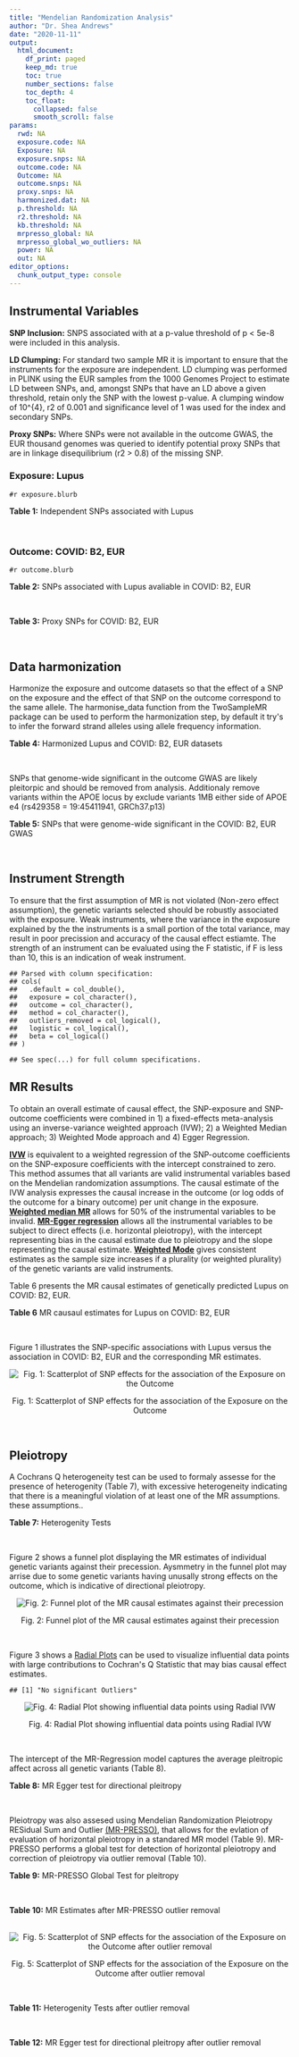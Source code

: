 ```yaml
---
title: "Mendelian Randomization Analysis"
author: "Dr. Shea Andrews"
date: "2020-11-11"
output:
  html_document:
    df_print: paged
    keep_md: true
    toc: true
    number_sections: false
    toc_depth: 4
    toc_float:
      collapsed: false
      smooth_scroll: false
params:
  rwd: NA
  exposure.code: NA
  Exposure: NA
  exposure.snps: NA
  outcome.code: NA
  Outcome: NA
  outcome.snps: NA
  proxy.snps: NA
  harmonized.dat: NA
  p.threshold: NA
  r2.threshold: NA
  kb.threshold: NA
  mrpresso_global: NA
  mrpresso_global_wo_outliers: NA
  power: NA
  out: NA
editor_options:
  chunk_output_type: console
---
```







## Instrumental Variables
**SNP Inclusion:** SNPS associated with at a p-value threshold of p < 5e-8 were included in this analysis.
<br>

**LD Clumping:** For standard two sample MR it is important to ensure that the instruments for the exposure are independent. LD clumping was performed in PLINK using the EUR samples from the 1000 Genomes Project to estimate LD between SNPs, and, amongst SNPs that have an LD above a given threshold, retain only the SNP with the lowest p-value. A clumping window of 10^{4}, r2 of 0.001 and significance level of 1 was used for the index and secondary SNPs.
<br>

**Proxy SNPs:** Where SNPs were not available in the outcome GWAS, the EUR thousand genomes was queried to identify potential proxy SNPs that are in linkage disequilibrium (r2 > 0.8) of the missing SNP.
<br>

### Exposure: Lupus
`#r exposure.blurb`
<br>

**Table 1:** Independent SNPs associated with Lupus
<div data-pagedtable="false">
  <script data-pagedtable-source type="application/json">
{"columns":[{"label":["SNP"],"name":[1],"type":["chr"],"align":["left"]},{"label":["CHROM"],"name":[2],"type":["dbl"],"align":["right"]},{"label":["POS"],"name":[3],"type":["dbl"],"align":["right"]},{"label":["REF"],"name":[4],"type":["chr"],"align":["left"]},{"label":["ALT"],"name":[5],"type":["chr"],"align":["left"]},{"label":["AF"],"name":[6],"type":["dbl"],"align":["right"]},{"label":["BETA"],"name":[7],"type":["dbl"],"align":["right"]},{"label":["SE"],"name":[8],"type":["dbl"],"align":["right"]},{"label":["Z"],"name":[9],"type":["dbl"],"align":["right"]},{"label":["P"],"name":[10],"type":["dbl"],"align":["right"]},{"label":["N"],"name":[11],"type":["dbl"],"align":["right"]},{"label":["TRAIT"],"name":[12],"type":["chr"],"align":["left"]}],"data":[{"1":"rs4661543","2":"1","3":"15229101","4":"T","5":"G","6":"0.89366400","7":"0.2744370","8":"0.04237546","9":"6.476320","10":"9.39891e-11","11":"23210","12":"Lupus"},{"1":"rs6679677","2":"1","3":"114303808","4":"C","5":"A","6":"0.13198000","7":"0.3364722","8":"0.04648538","9":"7.238238","10":"4.54552e-13","11":"23210","12":"Lupus"},{"1":"rs6671847","2":"1","3":"161478810","4":"G","5":"A","6":"0.43811600","7":"0.1988509","8":"0.02896508","9":"6.865193","10":"6.64016e-12","11":"23210","12":"Lupus"},{"1":"rs10912578","2":"1","3":"173251856","4":"A","5":"G","6":"0.69282600","7":"-0.2468600","8":"0.03099180","9":"-7.965340","10":"1.64776e-15","11":"23210","12":"Lupus"},{"1":"rs4916215","2":"1","3":"173314540","4":"C","5":"T","6":"0.77431100","7":"0.2231440","8":"0.03396932","9":"6.568970","10":"5.06636e-11","11":"23210","12":"Lupus"},{"1":"rs17849501","2":"1","3":"183542323","4":"C","5":"T","6":"0.04266520","7":"0.8109302","8":"0.04986423","9":"16.262763","10":"1.81370e-59","11":"23210","12":"Lupus"},{"1":"rs12094036","2":"1","3":"183558174","4":"T","5":"C","6":"0.06648550","7":"-0.3285041","8":"0.05785948","9":"-5.677618","10":"1.36583e-08","11":"23210","12":"Lupus"},{"1":"rs34703115","2":"2","3":"40282854","4":"T","5":"C","6":"0.05253620","7":"-0.6161861","8":"0.10477761","9":"-5.880895","10":"4.08053e-09","11":"23210","12":"Lupus"},{"1":"rs268124","2":"2","3":"65654364","4":"C","5":"T","6":"0.70927300","7":"0.1863300","8":"0.03237026","9":"5.756200","10":"8.60306e-09","11":"23210","12":"Lupus"},{"1":"rs13019891","2":"2","3":"113829869","4":"G","5":"T","6":"0.42580400","7":"-0.5621189","8":"0.02903360","9":"-19.360981","10":"1.64719e-83","11":"23210","12":"Lupus"},{"1":"rs2459611","2":"2","3":"191939187","4":"C","5":"T","6":"0.91986900","7":"0.2613650","8":"0.04524500","9":"5.776660","10":"7.62003e-09","11":"23210","12":"Lupus"},{"1":"rs4274624","2":"2","3":"191958656","4":"C","5":"T","6":"0.79354100","7":"-0.5596160","8":"0.03267912","9":"-17.124600","10":"9.73273e-66","11":"23210","12":"Lupus"},{"1":"rs10048743","2":"2","3":"213890232","4":"G","5":"T","6":"0.86960500","7":"-0.2311120","8":"0.04120563","9":"-5.608740","10":"2.03803e-08","11":"23210","12":"Lupus"},{"1":"rs10200680","2":"2","3":"223961877","4":"C","5":"T","6":"0.12876900","7":"-0.2484614","8":"0.04248350","9":"-5.848421","10":"4.96262e-09","11":"23210","12":"Lupus"},{"1":"rs2573219","2":"2","3":"233288667","4":"A","5":"C","6":"0.11355300","7":"0.5877867","8":"0.04292917","9":"13.692012","10":"1.13327e-42","11":"23210","12":"Lupus"},{"1":"rs9852014","2":"3","3":"129084581","4":"A","5":"G","6":"0.08055150","7":"0.6205765","8":"0.04927268","9":"12.594737","10":"2.25712e-36","11":"23210","12":"Lupus"},{"1":"rs1464446","2":"3","3":"146601295","4":"G","5":"T","6":"0.19522400","7":"-0.3285041","8":"0.04014973","9":"-8.181975","10":"2.79229e-16","11":"23210","12":"Lupus"},{"1":"rs13136219","2":"4","3":"102743687","4":"C","5":"T","6":"0.33503600","7":"-0.1743534","8":"0.02778696","9":"-6.274648","10":"3.50427e-10","11":"23210","12":"Lupus"},{"1":"rs4388254","2":"5","3":"133428601","4":"C","5":"T","6":"0.04080520","7":"0.3784364","8":"0.06039767","9":"6.265745","10":"3.71046e-10","11":"23210","12":"Lupus"},{"1":"rs1078324","2":"5","3":"149202268","4":"C","5":"A","6":"0.06524100","7":"-0.7133499","8":"0.07816647","9":"-9.126034","10":"7.10544e-20","11":"23210","12":"Lupus"},{"1":"rs6889239","2":"5","3":"150457771","4":"T","5":"C","6":"0.25117800","7":"0.2776317","8":"0.03173996","9":"8.747072","10":"2.18960e-18","11":"23210","12":"Lupus"},{"1":"rs2431697","2":"5","3":"159879978","4":"T","5":"C","6":"0.40740100","7":"-0.2231436","8":"0.02929643","9":"-7.616749","10":"2.60144e-14","11":"23210","12":"Lupus"},{"1":"rs12524498","2":"6","3":"31444187","4":"G","5":"T","6":"0.02318840","7":"-0.6733446","8":"0.12079282","9":"-5.574376","10":"2.48419e-08","11":"23210","12":"Lupus"},{"1":"rs389884","2":"6","3":"31940897","4":"A","5":"G","6":"0.10729800","7":"0.9282193","8":"0.04323190","9":"21.470703","10":"2.92560e-102","11":"23210","12":"Lupus"},{"1":"rs79197920","2":"6","3":"32455569","4":"C","5":"T","6":"0.65625000","7":"-0.4510760","8":"0.03341812","9":"-13.497900","10":"1.60819e-41","11":"23210","12":"Lupus"},{"1":"rs113753702","2":"6","3":"32471064","4":"T","5":"C","6":"0.43790100","7":"-0.3856625","8":"0.03422480","9":"-11.268508","10":"1.87724e-29","11":"23210","12":"Lupus"},{"1":"rs77062257","2":"6","3":"32620764","4":"A","5":"T","6":"0.16741300","7":"-0.4620355","8":"0.04802120","9":"-9.621488","10":"6.48854e-22","11":"23210","12":"Lupus"},{"1":"rs2097294","2":"6","3":"32779583","4":"C","5":"T","6":"0.00875099","7":"0.6981347","8":"0.06965172","9":"10.023223","10":"1.20508e-23","11":"23210","12":"Lupus"},{"1":"rs7768653","2":"6","3":"106574794","4":"C","5":"T","6":"0.60770100","7":"-0.2070140","8":"0.02968907","9":"-6.972740","10":"3.10827e-12","11":"23210","12":"Lupus"},{"1":"rs58721818","2":"6","3":"138243739","4":"C","5":"T","6":"0.03142030","7":"0.6575200","8":"0.07559407","9":"8.698037","10":"3.37674e-18","11":"23210","12":"Lupus"},{"1":"rs35000415","2":"7","3":"128585616","4":"C","5":"T","6":"0.14785900","7":"0.5877867","8":"0.04153895","9":"14.150252","10":"1.86090e-45","11":"23210","12":"Lupus"},{"1":"rs2736332","2":"8","3":"11339965","4":"G","5":"C","6":"0.24709300","7":"0.2776317","8":"0.03206938","9":"8.657222","10":"4.83401e-18","11":"23210","12":"Lupus"},{"1":"rs7823055","2":"8","3":"55511676","4":"G","5":"T","6":"0.57587300","7":"-0.3506570","8":"0.02862084","9":"-12.251800","10":"1.64303e-34","11":"23210","12":"Lupus"},{"1":"rs7097397","2":"10","3":"50025396","4":"G","5":"A","6":"0.35511500","7":"-0.1863296","8":"0.02871184","9":"-6.489643","10":"8.60398e-11","11":"23210","12":"Lupus"},{"1":"rs7899626","2":"10","3":"63825561","4":"C","5":"T","6":"0.32037800","7":"0.1823216","8":"0.03325319","9":"5.482830","10":"4.18576e-08","11":"23210","12":"Lupus"},{"1":"rs58688157","2":"11","3":"625085","4":"A","5":"G","6":"0.26210400","7":"-0.2231436","8":"0.03356474","9":"-6.648154","10":"2.96791e-11","11":"23210","12":"Lupus"},{"1":"rs353608","2":"11","3":"35101738","4":"A","5":"G","6":"0.53012700","7":"0.1863300","8":"0.02801977","9":"6.649930","10":"2.93228e-11","11":"23210","12":"Lupus"},{"1":"rs73050535","2":"12","3":"5012503","4":"C","5":"T","6":"0.01180100","7":"-0.7133499","8":"0.12413416","9":"-5.746604","10":"9.10536e-09","11":"23210","12":"Lupus"},{"1":"rs597808","2":"12","3":"111973358","4":"A","5":"G","6":"0.54462300","7":"-0.1625189","8":"0.02947364","9":"-5.514043","10":"3.50683e-08","11":"23210","12":"Lupus"},{"1":"rs1143679","2":"16","3":"31276811","4":"G","5":"A","6":"0.12236000","7":"0.5822156","8":"0.03998663","9":"14.560256","10":"5.02694e-48","11":"23210","12":"Lupus"},{"1":"rs13332649","2":"16","3":"85966683","4":"A","5":"G","6":"0.23690900","7":"-0.3147107","8":"0.03756825","9":"-8.377040","10":"5.42755e-17","11":"23210","12":"Lupus"},{"1":"rs143123127","2":"17","3":"38007190","4":"G","5":"A","6":"0.05919850","7":"0.4700036","8":"0.08403420","9":"5.593004","10":"2.23174e-08","11":"23210","12":"Lupus"},{"1":"rs35251378","2":"19","3":"10459969","4":"G","5":"A","6":"0.28126200","7":"-0.2357223","8":"0.03242656","9":"-7.269422","10":"3.61030e-13","11":"23210","12":"Lupus"},{"1":"rs73068668","2":"19","3":"55763262","4":"G","5":"A","6":"0.05480940","7":"-0.3147107","8":"0.05749035","9":"-5.474149","10":"4.39618e-08","11":"23210","12":"Lupus"},{"1":"rs3747093","2":"22","3":"21984379","4":"G","5":"A","6":"0.19129500","7":"0.2623643","8":"0.03450549","9":"7.603552","10":"2.88112e-14","11":"23210","12":"Lupus"}],"options":{"columns":{"min":{},"max":[10]},"rows":{"min":[10],"max":[10]},"pages":{}}}
  </script>
</div>
<br>

### Outcome: COVID: B2, EUR
`#r outcome.blurb`
<br>

**Table 2:** SNPs associated with Lupus avaliable in COVID: B2, EUR
<div data-pagedtable="false">
  <script data-pagedtable-source type="application/json">
{"columns":[{"label":["SNP"],"name":[1],"type":["chr"],"align":["left"]},{"label":["CHROM"],"name":[2],"type":["dbl"],"align":["right"]},{"label":["POS"],"name":[3],"type":["dbl"],"align":["right"]},{"label":["REF"],"name":[4],"type":["chr"],"align":["left"]},{"label":["ALT"],"name":[5],"type":["chr"],"align":["left"]},{"label":["AF"],"name":[6],"type":["dbl"],"align":["right"]},{"label":["BETA"],"name":[7],"type":["dbl"],"align":["right"]},{"label":["SE"],"name":[8],"type":["dbl"],"align":["right"]},{"label":["Z"],"name":[9],"type":["dbl"],"align":["right"]},{"label":["P"],"name":[10],"type":["dbl"],"align":["right"]},{"label":["N"],"name":[11],"type":["dbl"],"align":["right"]},{"label":["TRAIT"],"name":[12],"type":["chr"],"align":["left"]}],"data":[{"1":"rs4661543","2":"1","3":"15229101","4":"T","5":"G","6":"0.88070","7":"-0.01259700","8":"0.033817","9":"-0.37250495","10":"0.70950","11":"908494","12":"COVID:_hospitalized_vs._population__eur"},{"1":"rs6679677","2":"1","3":"114303808","4":"C","5":"A","6":"0.12600","7":"-0.01730300","8":"0.040341","9":"-0.42891847","10":"0.66800","11":"908494","12":"COVID:_hospitalized_vs._population__eur"},{"1":"rs6671847","2":"1","3":"161478810","4":"G","5":"A","6":"0.50210","7":"0.01018700","8":"0.028560","9":"0.35668768","10":"0.72130","11":"897825","12":"COVID:_hospitalized_vs._population__eur"},{"1":"rs10912578","2":"1","3":"173251856","4":"A","5":"G","6":"0.67870","7":"0.03117400","8":"0.032041","9":"0.97294092","10":"0.33060","11":"895822","12":"COVID:_hospitalized_vs._population__eur"},{"1":"rs4916215","2":"1","3":"173314540","4":"C","5":"T","6":"0.74650","7":"-0.01259800","8":"0.026087","9":"-0.48292253","10":"0.62920","11":"908494","12":"COVID:_hospitalized_vs._population__eur"},{"1":"rs17849501","2":"1","3":"183542323","4":"C","5":"T","6":"0.05146","7":"-0.01125400","8":"0.052028","9":"-0.21630660","10":"0.82880","11":"908494","12":"COVID:_hospitalized_vs._population__eur"},{"1":"rs12094036","2":"1","3":"183558174","4":"T","5":"C","6":"0.08601","7":"0.03119700","8":"0.042246","9":"0.73846045","10":"0.46020","11":"908494","12":"COVID:_hospitalized_vs._population__eur"},{"1":"rs34703115","2":"2","3":"40282854","4":"T","5":"C","6":"0.02926","7":"0.02400300","8":"0.067490","9":"0.35565269","10":"0.72210","11":"908494","12":"COVID:_hospitalized_vs._population__eur"},{"1":"rs268124","2":"2","3":"65654364","4":"C","5":"T","6":"0.70930","7":"-0.04570200","8":"0.031627","9":"-1.44503114","10":"0.14840","11":"898438","12":"COVID:_hospitalized_vs._population__eur"},{"1":"rs13019891","2":"2","3":"113829869","4":"G","5":"T","6":"0.45510","7":"-0.00432670","8":"0.027725","9":"-0.15605771","10":"0.87600","11":"898438","12":"COVID:_hospitalized_vs._population__eur"},{"1":"rs2459611","2":"2","3":"191939187","4":"C","5":"T","6":"0.91460","7":"-0.07302700","8":"0.043519","9":"-1.67804867","10":"0.09333","11":"898438","12":"COVID:_hospitalized_vs._population__eur"},{"1":"rs4274624","2":"2","3":"191958656","4":"C","5":"T","6":"0.77580","7":"-0.00943390","8":"0.027431","9":"-0.34391382","10":"0.73090","11":"908494","12":"COVID:_hospitalized_vs._population__eur"},{"1":"rs10048743","2":"2","3":"213890232","4":"G","5":"T","6":"0.83380","7":"0.01418900","8":"0.033675","9":"0.42135115","10":"0.67350","11":"908494","12":"COVID:_hospitalized_vs._population__eur"},{"1":"rs10200680","2":"2","3":"223961877","4":"C","5":"T","6":"0.15360","7":"0.02029700","8":"0.032350","9":"0.62741886","10":"0.53040","11":"908494","12":"COVID:_hospitalized_vs._population__eur"},{"1":"rs2573219","2":"2","3":"233288667","4":"A","5":"C","6":"0.08911","7":"-0.09080400","8":"0.040508","9":"-2.24163128","10":"0.02498","11":"908494","12":"COVID:_hospitalized_vs._population__eur"},{"1":"rs9852014","2":"3","3":"129084581","4":"A","5":"G","6":"0.07813","7":"0.01052800","8":"0.051854","9":"0.20303159","10":"0.83910","11":"898438","12":"COVID:_hospitalized_vs._population__eur"},{"1":"rs1464446","2":"3","3":"146601295","4":"G","5":"T","6":"0.19610","7":"0.01062000","8":"0.031716","9":"0.33484677","10":"0.73770","11":"905265","12":"COVID:_hospitalized_vs._population__eur"},{"1":"rs13136219","2":"4","3":"102743687","4":"C","5":"T","6":"0.35410","7":"0.00089397","8":"0.023569","9":"0.03792991","10":"0.96970","11":"908494","12":"COVID:_hospitalized_vs._population__eur"},{"1":"rs4388254","2":"5","3":"133428601","4":"C","5":"T","6":"0.06300","7":"-0.08409100","8":"0.061471","9":"-1.36797840","10":"0.17130","11":"898438","12":"COVID:_hospitalized_vs._population__eur"},{"1":"rs1078324","2":"5","3":"149202268","4":"C","5":"A","6":"0.05606","7":"0.03329200","8":"0.048494","9":"0.68651792","10":"0.49240","11":"907881","12":"COVID:_hospitalized_vs._population__eur"},{"1":"rs6889239","2":"5","3":"150457771","4":"T","5":"C","6":"0.24650","7":"-0.00304640","8":"0.030737","9":"-0.09911182","10":"0.92100","11":"898438","12":"COVID:_hospitalized_vs._population__eur"},{"1":"rs2431697","2":"5","3":"159879978","4":"T","5":"C","6":"0.41050","7":"-0.05639200","8":"0.023087","9":"-2.44258674","10":"0.01458","11":"908494","12":"COVID:_hospitalized_vs._population__eur"},{"1":"rs12524498","2":"6","3":"31444187","4":"G","5":"T","6":"0.02834","7":"0.16319000","8":"0.086479","9":"1.88704772","10":"0.05915","11":"904066","12":"COVID:_hospitalized_vs._population__eur"},{"1":"rs389884","2":"6","3":"31940897","4":"A","5":"G","6":"0.10980","7":"-0.03134000","8":"0.039473","9":"-0.79396043","10":"0.42720","11":"907881","12":"COVID:_hospitalized_vs._population__eur"},{"1":"rs77062257","2":"6","3":"32620764","4":"A","5":"T","6":"0.17930","7":"-0.03581500","8":"0.040147","9":"-0.89209655","10":"0.37230","11":"619277","12":"COVID:_hospitalized_vs._population__eur"},{"1":"rs7768653","2":"6","3":"106574794","4":"C","5":"T","6":"0.56770","7":"0.01883100","8":"0.023680","9":"0.79522804","10":"0.42650","11":"907881","12":"COVID:_hospitalized_vs._population__eur"},{"1":"rs58721818","2":"6","3":"138243739","4":"C","5":"T","6":"0.02924","7":"0.00464130","8":"0.069572","9":"0.06671218","10":"0.94680","11":"908494","12":"COVID:_hospitalized_vs._population__eur"},{"1":"rs35000415","2":"7","3":"128585616","4":"C","5":"T","6":"0.13220","7":"0.03209300","8":"0.036468","9":"0.88003181","10":"0.37880","11":"908494","12":"COVID:_hospitalized_vs._population__eur"},{"1":"rs2736332","2":"8","3":"11339965","4":"G","5":"C","6":"0.25530","7":"0.02484600","8":"0.026137","9":"0.95060642","10":"0.34180","11":"908494","12":"COVID:_hospitalized_vs._population__eur"},{"1":"rs7823055","2":"8","3":"55511676","4":"G","5":"T","6":"0.56620","7":"0.03582600","8":"0.030114","9":"1.18967922","10":"0.23420","11":"895822","12":"COVID:_hospitalized_vs._population__eur"},{"1":"rs7097397","2":"10","3":"50025396","4":"G","5":"A","6":"0.36580","7":"-0.02108700","8":"0.023649","9":"-0.89166561","10":"0.37260","11":"908494","12":"COVID:_hospitalized_vs._population__eur"},{"1":"rs7899626","2":"10","3":"63825561","4":"C","5":"T","6":"0.33320","7":"0.01181500","8":"0.029563","9":"0.39965497","10":"0.68940","11":"898438","12":"COVID:_hospitalized_vs._population__eur"},{"1":"rs58688157","2":"11","3":"625085","4":"A","5":"G","6":"0.24330","7":"0.04128700","8":"0.030722","9":"1.34389037","10":"0.17900","11":"898438","12":"COVID:_hospitalized_vs._population__eur"},{"1":"rs353608","2":"11","3":"35101738","4":"A","5":"G","6":"0.51290","7":"0.02517400","8":"0.027722","9":"0.90808744","10":"0.36380","11":"897825","12":"COVID:_hospitalized_vs._population__eur"},{"1":"rs73050535","2":"12","3":"5012503","4":"C","5":"T","6":"0.01761","7":"-0.06949400","8":"0.077946","9":"-0.89156596","10":"0.37260","11":"907881","12":"COVID:_hospitalized_vs._population__eur"},{"1":"rs597808","2":"12","3":"111973358","4":"A","5":"G","6":"0.56610","7":"0.03670000","8":"0.027905","9":"1.31517649","10":"0.18840","11":"897825","12":"COVID:_hospitalized_vs._population__eur"},{"1":"rs1143679","2":"16","3":"31276811","4":"G","5":"A","6":"0.11230","7":"-0.04835600","8":"0.042051","9":"-1.14993698","10":"0.25020","11":"897825","12":"COVID:_hospitalized_vs._population__eur"},{"1":"rs13332649","2":"16","3":"85966683","4":"A","5":"G","6":"0.26640","7":"0.01466700","8":"0.028683","9":"0.51134819","10":"0.60910","11":"908494","12":"COVID:_hospitalized_vs._population__eur"},{"1":"rs35251378","2":"19","3":"10459969","4":"G","5":"A","6":"0.27320","7":"0.07442600","8":"0.030380","9":"2.44983542","10":"0.01429","11":"898438","12":"COVID:_hospitalized_vs._population__eur"},{"1":"rs73068668","2":"19","3":"55763262","4":"G","5":"A","6":"0.07563","7":"-0.09245700","8":"0.053281","9":"-1.73527149","10":"0.08270","11":"898438","12":"COVID:_hospitalized_vs._population__eur"},{"1":"rs3747093","2":"22","3":"21984379","4":"G","5":"A","6":"0.23270","7":"0.01442300","8":"0.034325","9":"0.42018937","10":"0.67430","11":"898438","12":"COVID:_hospitalized_vs._population__eur"},{"1":"rs79197920","2":"NA","3":"NA","4":"NA","5":"NA","6":"NA","7":"NA","8":"NA","9":"NA","10":"NA","11":"NA","12":"NA"},{"1":"rs113753702","2":"NA","3":"NA","4":"NA","5":"NA","6":"NA","7":"NA","8":"NA","9":"NA","10":"NA","11":"NA","12":"NA"},{"1":"rs2097294","2":"NA","3":"NA","4":"NA","5":"NA","6":"NA","7":"NA","8":"NA","9":"NA","10":"NA","11":"NA","12":"NA"},{"1":"rs143123127","2":"NA","3":"NA","4":"NA","5":"NA","6":"NA","7":"NA","8":"NA","9":"NA","10":"NA","11":"NA","12":"NA"}],"options":{"columns":{"min":{},"max":[10]},"rows":{"min":[10],"max":[10]},"pages":{}}}
  </script>
</div>
<br>

**Table 3:** Proxy SNPs for COVID: B2, EUR
<div data-pagedtable="false">
  <script data-pagedtable-source type="application/json">
{"columns":[{"label":["target_snp"],"name":[1],"type":["chr"],"align":["left"]},{"label":["proxy_snp"],"name":[2],"type":["chr"],"align":["left"]},{"label":["ld.r2"],"name":[3],"type":["dbl"],"align":["right"]},{"label":["Dprime"],"name":[4],"type":["dbl"],"align":["right"]},{"label":["PHASE"],"name":[5],"type":["chr"],"align":["left"]},{"label":["X12"],"name":[6],"type":["lgl"],"align":["right"]},{"label":["CHROM"],"name":[7],"type":["dbl"],"align":["right"]},{"label":["POS"],"name":[8],"type":["dbl"],"align":["right"]},{"label":["REF.proxy"],"name":[9],"type":["chr"],"align":["left"]},{"label":["ALT.proxy"],"name":[10],"type":["lgl"],"align":["right"]},{"label":["AF"],"name":[11],"type":["dbl"],"align":["right"]},{"label":["BETA"],"name":[12],"type":["dbl"],"align":["right"]},{"label":["SE"],"name":[13],"type":["dbl"],"align":["right"]},{"label":["Z"],"name":[14],"type":["dbl"],"align":["right"]},{"label":["P"],"name":[15],"type":["dbl"],"align":["right"]},{"label":["N"],"name":[16],"type":["dbl"],"align":["right"]},{"label":["TRAIT"],"name":[17],"type":["chr"],"align":["left"]},{"label":["ref"],"name":[18],"type":["chr"],"align":["left"]},{"label":["ref.proxy"],"name":[19],"type":["lgl"],"align":["right"]},{"label":["alt"],"name":[20],"type":["chr"],"align":["left"]},{"label":["alt.proxy"],"name":[21],"type":["chr"],"align":["left"]},{"label":["ALT"],"name":[22],"type":["chr"],"align":["left"]},{"label":["REF"],"name":[23],"type":["chr"],"align":["left"]},{"label":["proxy.outcome"],"name":[24],"type":["lgl"],"align":["right"]}],"data":[{"1":"rs143123127","2":"rs112876941","3":"1","4":"1","5":"AT/GA","6":"NA","7":"17","8":"37922804","9":"A","10":"TRUE","11":"0.04431","12":"0.078074","13":"0.064303","14":"1.214158","15":"0.2247","16":"908494","17":"COVID:_hospitalized_vs._population__eur","18":"A","19":"TRUE","20":"G","21":"A","22":"A","23":"G","24":"TRUE"},{"1":"rs79197920","2":"NA","3":"NA","4":"NA","5":"NA","6":"NA","7":"NA","8":"NA","9":"NA","10":"NA","11":"NA","12":"NA","13":"NA","14":"NA","15":"NA","16":"NA","17":"NA","18":"NA","19":"NA","20":"NA","21":"NA","22":"NA","23":"NA","24":"NA"},{"1":"rs113753702","2":"NA","3":"NA","4":"NA","5":"NA","6":"NA","7":"NA","8":"NA","9":"NA","10":"NA","11":"NA","12":"NA","13":"NA","14":"NA","15":"NA","16":"NA","17":"NA","18":"NA","19":"NA","20":"NA","21":"NA","22":"NA","23":"NA","24":"NA"},{"1":"rs2097294","2":"NA","3":"NA","4":"NA","5":"NA","6":"NA","7":"NA","8":"NA","9":"NA","10":"NA","11":"NA","12":"NA","13":"NA","14":"NA","15":"NA","16":"NA","17":"NA","18":"NA","19":"NA","20":"NA","21":"NA","22":"NA","23":"NA","24":"NA"}],"options":{"columns":{"min":{},"max":[10]},"rows":{"min":[10],"max":[10]},"pages":{}}}
  </script>
</div>
<br>

## Data harmonization
Harmonize the exposure and outcome datasets so that the effect of a SNP on the exposure and the effect of that SNP on the outcome correspond to the same allele. The harmonise_data function from the TwoSampleMR package can be used to perform the harmonization step, by default it try's to infer the forward strand alleles using allele frequency information.
<br>

**Table 4:** Harmonized Lupus and COVID: B2, EUR datasets
<div data-pagedtable="false">
  <script data-pagedtable-source type="application/json">
{"columns":[{"label":["SNP"],"name":[1],"type":["chr"],"align":["left"]},{"label":["effect_allele.exposure"],"name":[2],"type":["chr"],"align":["left"]},{"label":["other_allele.exposure"],"name":[3],"type":["chr"],"align":["left"]},{"label":["effect_allele.outcome"],"name":[4],"type":["chr"],"align":["left"]},{"label":["other_allele.outcome"],"name":[5],"type":["chr"],"align":["left"]},{"label":["beta.exposure"],"name":[6],"type":["dbl"],"align":["right"]},{"label":["beta.outcome"],"name":[7],"type":["dbl"],"align":["right"]},{"label":["eaf.exposure"],"name":[8],"type":["dbl"],"align":["right"]},{"label":["eaf.outcome"],"name":[9],"type":["dbl"],"align":["right"]},{"label":["remove"],"name":[10],"type":["lgl"],"align":["right"]},{"label":["palindromic"],"name":[11],"type":["lgl"],"align":["right"]},{"label":["ambiguous"],"name":[12],"type":["lgl"],"align":["right"]},{"label":["id.outcome"],"name":[13],"type":["chr"],"align":["left"]},{"label":["chr.outcome"],"name":[14],"type":["dbl"],"align":["right"]},{"label":["pos.outcome"],"name":[15],"type":["dbl"],"align":["right"]},{"label":["se.outcome"],"name":[16],"type":["dbl"],"align":["right"]},{"label":["z.outcome"],"name":[17],"type":["dbl"],"align":["right"]},{"label":["pval.outcome"],"name":[18],"type":["dbl"],"align":["right"]},{"label":["samplesize.outcome"],"name":[19],"type":["dbl"],"align":["right"]},{"label":["outcome"],"name":[20],"type":["chr"],"align":["left"]},{"label":["mr_keep.outcome"],"name":[21],"type":["lgl"],"align":["right"]},{"label":["pval_origin.outcome"],"name":[22],"type":["chr"],"align":["left"]},{"label":["chr.exposure"],"name":[23],"type":["dbl"],"align":["right"]},{"label":["pos.exposure"],"name":[24],"type":["dbl"],"align":["right"]},{"label":["se.exposure"],"name":[25],"type":["dbl"],"align":["right"]},{"label":["z.exposure"],"name":[26],"type":["dbl"],"align":["right"]},{"label":["pval.exposure"],"name":[27],"type":["dbl"],"align":["right"]},{"label":["samplesize.exposure"],"name":[28],"type":["dbl"],"align":["right"]},{"label":["exposure"],"name":[29],"type":["chr"],"align":["left"]},{"label":["mr_keep.exposure"],"name":[30],"type":["lgl"],"align":["right"]},{"label":["pval_origin.exposure"],"name":[31],"type":["chr"],"align":["left"]},{"label":["id.exposure"],"name":[32],"type":["chr"],"align":["left"]},{"label":["action"],"name":[33],"type":["dbl"],"align":["right"]},{"label":["mr_keep"],"name":[34],"type":["lgl"],"align":["right"]},{"label":["pt"],"name":[35],"type":["dbl"],"align":["right"]},{"label":["pleitropy_keep"],"name":[36],"type":["lgl"],"align":["right"]},{"label":["mrpresso_RSSobs"],"name":[37],"type":["lgl"],"align":["right"]},{"label":["mrpresso_pval"],"name":[38],"type":["lgl"],"align":["right"]},{"label":["mrpresso_keep"],"name":[39],"type":["lgl"],"align":["right"]}],"data":[{"1":"rs10048743","2":"T","3":"G","4":"T","5":"G","6":"-0.2311120","7":"0.01418900","8":"0.8696050","9":"0.83380","10":"FALSE","11":"FALSE","12":"FALSE","13":"dB3PT6","14":"2","15":"213890232","16":"0.033675","17":"0.42135115","18":"0.67350","19":"908494","20":"covidhgi2020anaB2v4eur","21":"TRUE","22":"reported","23":"2","24":"213890232","25":"0.04120563","26":"-5.608740","27":"2.03803e-08","28":"23210","29":"Betham2015lupus","30":"TRUE","31":"reported","32":"eEfs7J","33":"2","34":"TRUE","35":"5e-08","36":"TRUE","37":"NA","38":"NA","39":"TRUE"},{"1":"rs10200680","2":"T","3":"C","4":"T","5":"C","6":"-0.2484614","7":"0.02029700","8":"0.1287690","9":"0.15360","10":"FALSE","11":"FALSE","12":"FALSE","13":"dB3PT6","14":"2","15":"223961877","16":"0.032350","17":"0.62741886","18":"0.53040","19":"908494","20":"covidhgi2020anaB2v4eur","21":"TRUE","22":"reported","23":"2","24":"223961877","25":"0.04248350","26":"-5.848421","27":"4.96262e-09","28":"23210","29":"Betham2015lupus","30":"TRUE","31":"reported","32":"eEfs7J","33":"2","34":"TRUE","35":"5e-08","36":"TRUE","37":"NA","38":"NA","39":"TRUE"},{"1":"rs1078324","2":"A","3":"C","4":"A","5":"C","6":"-0.7133499","7":"0.03329200","8":"0.0652410","9":"0.05606","10":"FALSE","11":"FALSE","12":"FALSE","13":"dB3PT6","14":"5","15":"149202268","16":"0.048494","17":"0.68651792","18":"0.49240","19":"907881","20":"covidhgi2020anaB2v4eur","21":"TRUE","22":"reported","23":"5","24":"149202268","25":"0.07816647","26":"-9.126034","27":"7.10544e-20","28":"23210","29":"Betham2015lupus","30":"TRUE","31":"reported","32":"eEfs7J","33":"2","34":"TRUE","35":"5e-08","36":"TRUE","37":"NA","38":"NA","39":"TRUE"},{"1":"rs10912578","2":"G","3":"A","4":"G","5":"A","6":"-0.2468600","7":"0.03117400","8":"0.6928260","9":"0.67870","10":"FALSE","11":"FALSE","12":"FALSE","13":"dB3PT6","14":"1","15":"173251856","16":"0.032041","17":"0.97294092","18":"0.33060","19":"895822","20":"covidhgi2020anaB2v4eur","21":"TRUE","22":"reported","23":"1","24":"173251856","25":"0.03099180","26":"-7.965340","27":"1.64776e-15","28":"23210","29":"Betham2015lupus","30":"TRUE","31":"reported","32":"eEfs7J","33":"2","34":"TRUE","35":"5e-08","36":"TRUE","37":"NA","38":"NA","39":"TRUE"},{"1":"rs1143679","2":"A","3":"G","4":"A","5":"G","6":"0.5822156","7":"-0.04835600","8":"0.1223600","9":"0.11230","10":"FALSE","11":"FALSE","12":"FALSE","13":"dB3PT6","14":"16","15":"31276811","16":"0.042051","17":"-1.14993698","18":"0.25020","19":"897825","20":"covidhgi2020anaB2v4eur","21":"TRUE","22":"reported","23":"16","24":"31276811","25":"0.03998663","26":"14.560256","27":"5.02694e-48","28":"23210","29":"Betham2015lupus","30":"TRUE","31":"reported","32":"eEfs7J","33":"2","34":"TRUE","35":"5e-08","36":"TRUE","37":"NA","38":"NA","39":"TRUE"},{"1":"rs12094036","2":"C","3":"T","4":"C","5":"T","6":"-0.3285041","7":"0.03119700","8":"0.0664855","9":"0.08601","10":"FALSE","11":"FALSE","12":"FALSE","13":"dB3PT6","14":"1","15":"183558174","16":"0.042246","17":"0.73846045","18":"0.46020","19":"908494","20":"covidhgi2020anaB2v4eur","21":"TRUE","22":"reported","23":"1","24":"183558174","25":"0.05785948","26":"-5.677618","27":"1.36583e-08","28":"23210","29":"Betham2015lupus","30":"TRUE","31":"reported","32":"eEfs7J","33":"2","34":"TRUE","35":"5e-08","36":"TRUE","37":"NA","38":"NA","39":"TRUE"},{"1":"rs12524498","2":"T","3":"G","4":"T","5":"G","6":"-0.6733446","7":"0.16319000","8":"0.0231884","9":"0.02834","10":"FALSE","11":"FALSE","12":"FALSE","13":"dB3PT6","14":"6","15":"31444187","16":"0.086479","17":"1.88704772","18":"0.05915","19":"904066","20":"covidhgi2020anaB2v4eur","21":"TRUE","22":"reported","23":"6","24":"31444187","25":"0.12079282","26":"-5.574376","27":"2.48419e-08","28":"23210","29":"Betham2015lupus","30":"TRUE","31":"reported","32":"eEfs7J","33":"2","34":"TRUE","35":"5e-08","36":"TRUE","37":"NA","38":"NA","39":"TRUE"},{"1":"rs13019891","2":"T","3":"G","4":"T","5":"G","6":"-0.5621189","7":"-0.00432670","8":"0.4258040","9":"0.45510","10":"FALSE","11":"FALSE","12":"FALSE","13":"dB3PT6","14":"2","15":"113829869","16":"0.027725","17":"-0.15605771","18":"0.87600","19":"898438","20":"covidhgi2020anaB2v4eur","21":"TRUE","22":"reported","23":"2","24":"113829869","25":"0.02903360","26":"-19.360981","27":"1.64719e-83","28":"23210","29":"Betham2015lupus","30":"TRUE","31":"reported","32":"eEfs7J","33":"2","34":"TRUE","35":"5e-08","36":"TRUE","37":"NA","38":"NA","39":"TRUE"},{"1":"rs13136219","2":"T","3":"C","4":"T","5":"C","6":"-0.1743534","7":"0.00089397","8":"0.3350360","9":"0.35410","10":"FALSE","11":"FALSE","12":"FALSE","13":"dB3PT6","14":"4","15":"102743687","16":"0.023569","17":"0.03792991","18":"0.96970","19":"908494","20":"covidhgi2020anaB2v4eur","21":"TRUE","22":"reported","23":"4","24":"102743687","25":"0.02778696","26":"-6.274648","27":"3.50427e-10","28":"23210","29":"Betham2015lupus","30":"TRUE","31":"reported","32":"eEfs7J","33":"2","34":"TRUE","35":"5e-08","36":"TRUE","37":"NA","38":"NA","39":"TRUE"},{"1":"rs13332649","2":"G","3":"A","4":"G","5":"A","6":"-0.3147107","7":"0.01466700","8":"0.2369090","9":"0.26640","10":"FALSE","11":"FALSE","12":"FALSE","13":"dB3PT6","14":"16","15":"85966683","16":"0.028683","17":"0.51134819","18":"0.60910","19":"908494","20":"covidhgi2020anaB2v4eur","21":"TRUE","22":"reported","23":"16","24":"85966683","25":"0.03756825","26":"-8.377040","27":"5.42755e-17","28":"23210","29":"Betham2015lupus","30":"TRUE","31":"reported","32":"eEfs7J","33":"2","34":"TRUE","35":"5e-08","36":"TRUE","37":"NA","38":"NA","39":"TRUE"},{"1":"rs143123127","2":"A","3":"G","4":"A","5":"G","6":"0.4700036","7":"0.07807400","8":"0.0591985","9":"0.04431","10":"FALSE","11":"FALSE","12":"FALSE","13":"dB3PT6","14":"17","15":"37922804","16":"0.064303","17":"1.21415797","18":"0.22470","19":"908494","20":"covidhgi2020anaB2v4eur","21":"TRUE","22":"reported","23":"17","24":"38007190","25":"0.08403420","26":"5.593004","27":"2.23174e-08","28":"23210","29":"Betham2015lupus","30":"TRUE","31":"reported","32":"eEfs7J","33":"2","34":"TRUE","35":"5e-08","36":"TRUE","37":"NA","38":"NA","39":"TRUE"},{"1":"rs1464446","2":"T","3":"G","4":"T","5":"G","6":"-0.3285041","7":"0.01062000","8":"0.1952240","9":"0.19610","10":"FALSE","11":"FALSE","12":"FALSE","13":"dB3PT6","14":"3","15":"146601295","16":"0.031716","17":"0.33484677","18":"0.73770","19":"905265","20":"covidhgi2020anaB2v4eur","21":"TRUE","22":"reported","23":"3","24":"146601295","25":"0.04014973","26":"-8.181975","27":"2.79229e-16","28":"23210","29":"Betham2015lupus","30":"TRUE","31":"reported","32":"eEfs7J","33":"2","34":"TRUE","35":"5e-08","36":"TRUE","37":"NA","38":"NA","39":"TRUE"},{"1":"rs17849501","2":"T","3":"C","4":"T","5":"C","6":"0.8109302","7":"-0.01125400","8":"0.0426652","9":"0.05146","10":"FALSE","11":"FALSE","12":"FALSE","13":"dB3PT6","14":"1","15":"183542323","16":"0.052028","17":"-0.21630660","18":"0.82880","19":"908494","20":"covidhgi2020anaB2v4eur","21":"TRUE","22":"reported","23":"1","24":"183542323","25":"0.04986423","26":"16.262763","27":"1.81370e-59","28":"23210","29":"Betham2015lupus","30":"TRUE","31":"reported","32":"eEfs7J","33":"2","34":"TRUE","35":"5e-08","36":"TRUE","37":"NA","38":"NA","39":"TRUE"},{"1":"rs2431697","2":"C","3":"T","4":"C","5":"T","6":"-0.2231436","7":"-0.05639200","8":"0.4074010","9":"0.41050","10":"FALSE","11":"FALSE","12":"FALSE","13":"dB3PT6","14":"5","15":"159879978","16":"0.023087","17":"-2.44258674","18":"0.01458","19":"908494","20":"covidhgi2020anaB2v4eur","21":"TRUE","22":"reported","23":"5","24":"159879978","25":"0.02929643","26":"-7.616749","27":"2.60144e-14","28":"23210","29":"Betham2015lupus","30":"TRUE","31":"reported","32":"eEfs7J","33":"2","34":"TRUE","35":"5e-08","36":"TRUE","37":"NA","38":"NA","39":"TRUE"},{"1":"rs2459611","2":"T","3":"C","4":"T","5":"C","6":"0.2613650","7":"-0.07302700","8":"0.9198690","9":"0.91460","10":"FALSE","11":"FALSE","12":"FALSE","13":"dB3PT6","14":"2","15":"191939187","16":"0.043519","17":"-1.67804867","18":"0.09333","19":"898438","20":"covidhgi2020anaB2v4eur","21":"TRUE","22":"reported","23":"2","24":"191939187","25":"0.04524500","26":"5.776660","27":"7.62003e-09","28":"23210","29":"Betham2015lupus","30":"TRUE","31":"reported","32":"eEfs7J","33":"2","34":"TRUE","35":"5e-08","36":"TRUE","37":"NA","38":"NA","39":"TRUE"},{"1":"rs2573219","2":"C","3":"A","4":"C","5":"A","6":"0.5877867","7":"-0.09080400","8":"0.1135530","9":"0.08911","10":"FALSE","11":"FALSE","12":"FALSE","13":"dB3PT6","14":"2","15":"233288667","16":"0.040508","17":"-2.24163128","18":"0.02498","19":"908494","20":"covidhgi2020anaB2v4eur","21":"TRUE","22":"reported","23":"2","24":"233288667","25":"0.04292917","26":"13.692012","27":"1.13327e-42","28":"23210","29":"Betham2015lupus","30":"TRUE","31":"reported","32":"eEfs7J","33":"2","34":"TRUE","35":"5e-08","36":"TRUE","37":"NA","38":"NA","39":"TRUE"},{"1":"rs268124","2":"T","3":"C","4":"T","5":"C","6":"0.1863300","7":"-0.04570200","8":"0.7092730","9":"0.70930","10":"FALSE","11":"FALSE","12":"FALSE","13":"dB3PT6","14":"2","15":"65654364","16":"0.031627","17":"-1.44503114","18":"0.14840","19":"898438","20":"covidhgi2020anaB2v4eur","21":"TRUE","22":"reported","23":"2","24":"65654364","25":"0.03237026","26":"5.756200","27":"8.60306e-09","28":"23210","29":"Betham2015lupus","30":"TRUE","31":"reported","32":"eEfs7J","33":"2","34":"TRUE","35":"5e-08","36":"TRUE","37":"NA","38":"NA","39":"TRUE"},{"1":"rs2736332","2":"C","3":"G","4":"C","5":"G","6":"0.2776317","7":"0.02484600","8":"0.2470930","9":"0.25530","10":"FALSE","11":"TRUE","12":"FALSE","13":"dB3PT6","14":"8","15":"11339965","16":"0.026137","17":"0.95060642","18":"0.34180","19":"908494","20":"covidhgi2020anaB2v4eur","21":"TRUE","22":"reported","23":"8","24":"11339965","25":"0.03206938","26":"8.657222","27":"4.83401e-18","28":"23210","29":"Betham2015lupus","30":"TRUE","31":"reported","32":"eEfs7J","33":"2","34":"TRUE","35":"5e-08","36":"TRUE","37":"NA","38":"NA","39":"TRUE"},{"1":"rs34703115","2":"C","3":"T","4":"C","5":"T","6":"-0.6161861","7":"0.02400300","8":"0.0525362","9":"0.02926","10":"FALSE","11":"FALSE","12":"FALSE","13":"dB3PT6","14":"2","15":"40282854","16":"0.067490","17":"0.35565269","18":"0.72210","19":"908494","20":"covidhgi2020anaB2v4eur","21":"TRUE","22":"reported","23":"2","24":"40282854","25":"0.10477761","26":"-5.880895","27":"4.08053e-09","28":"23210","29":"Betham2015lupus","30":"TRUE","31":"reported","32":"eEfs7J","33":"2","34":"TRUE","35":"5e-08","36":"TRUE","37":"NA","38":"NA","39":"TRUE"},{"1":"rs35000415","2":"T","3":"C","4":"T","5":"C","6":"0.5877867","7":"0.03209300","8":"0.1478590","9":"0.13220","10":"FALSE","11":"FALSE","12":"FALSE","13":"dB3PT6","14":"7","15":"128585616","16":"0.036468","17":"0.88003181","18":"0.37880","19":"908494","20":"covidhgi2020anaB2v4eur","21":"TRUE","22":"reported","23":"7","24":"128585616","25":"0.04153895","26":"14.150252","27":"1.86090e-45","28":"23210","29":"Betham2015lupus","30":"TRUE","31":"reported","32":"eEfs7J","33":"2","34":"TRUE","35":"5e-08","36":"TRUE","37":"NA","38":"NA","39":"TRUE"},{"1":"rs35251378","2":"A","3":"G","4":"A","5":"G","6":"-0.2357223","7":"0.07442600","8":"0.2812620","9":"0.27320","10":"FALSE","11":"FALSE","12":"FALSE","13":"dB3PT6","14":"19","15":"10459969","16":"0.030380","17":"2.44983542","18":"0.01429","19":"898438","20":"covidhgi2020anaB2v4eur","21":"TRUE","22":"reported","23":"19","24":"10459969","25":"0.03242656","26":"-7.269422","27":"3.61030e-13","28":"23210","29":"Betham2015lupus","30":"TRUE","31":"reported","32":"eEfs7J","33":"2","34":"TRUE","35":"5e-08","36":"TRUE","37":"NA","38":"NA","39":"TRUE"},{"1":"rs353608","2":"G","3":"A","4":"G","5":"A","6":"0.1863300","7":"0.02517400","8":"0.5301270","9":"0.51290","10":"FALSE","11":"FALSE","12":"FALSE","13":"dB3PT6","14":"11","15":"35101738","16":"0.027722","17":"0.90808744","18":"0.36380","19":"897825","20":"covidhgi2020anaB2v4eur","21":"TRUE","22":"reported","23":"11","24":"35101738","25":"0.02801977","26":"6.649930","27":"2.93228e-11","28":"23210","29":"Betham2015lupus","30":"TRUE","31":"reported","32":"eEfs7J","33":"2","34":"TRUE","35":"5e-08","36":"TRUE","37":"NA","38":"NA","39":"TRUE"},{"1":"rs3747093","2":"A","3":"G","4":"A","5":"G","6":"0.2623643","7":"0.01442300","8":"0.1912950","9":"0.23270","10":"FALSE","11":"FALSE","12":"FALSE","13":"dB3PT6","14":"22","15":"21984379","16":"0.034325","17":"0.42018937","18":"0.67430","19":"898438","20":"covidhgi2020anaB2v4eur","21":"TRUE","22":"reported","23":"22","24":"21984379","25":"0.03450549","26":"7.603552","27":"2.88112e-14","28":"23210","29":"Betham2015lupus","30":"TRUE","31":"reported","32":"eEfs7J","33":"2","34":"TRUE","35":"5e-08","36":"TRUE","37":"NA","38":"NA","39":"TRUE"},{"1":"rs389884","2":"G","3":"A","4":"G","5":"A","6":"0.9282193","7":"-0.03134000","8":"0.1072980","9":"0.10980","10":"FALSE","11":"FALSE","12":"FALSE","13":"dB3PT6","14":"6","15":"31940897","16":"0.039473","17":"-0.79396043","18":"0.42720","19":"907881","20":"covidhgi2020anaB2v4eur","21":"TRUE","22":"reported","23":"6","24":"31940897","25":"0.04323190","26":"21.470703","27":"2.92560e-102","28":"23210","29":"Betham2015lupus","30":"TRUE","31":"reported","32":"eEfs7J","33":"2","34":"TRUE","35":"5e-08","36":"TRUE","37":"NA","38":"NA","39":"TRUE"},{"1":"rs4274624","2":"T","3":"C","4":"T","5":"C","6":"-0.5596160","7":"-0.00943390","8":"0.7935410","9":"0.77580","10":"FALSE","11":"FALSE","12":"FALSE","13":"dB3PT6","14":"2","15":"191958656","16":"0.027431","17":"-0.34391382","18":"0.73090","19":"908494","20":"covidhgi2020anaB2v4eur","21":"TRUE","22":"reported","23":"2","24":"191958656","25":"0.03267912","26":"-17.124600","27":"9.73273e-66","28":"23210","29":"Betham2015lupus","30":"TRUE","31":"reported","32":"eEfs7J","33":"2","34":"TRUE","35":"5e-08","36":"TRUE","37":"NA","38":"NA","39":"TRUE"},{"1":"rs4388254","2":"T","3":"C","4":"T","5":"C","6":"0.3784364","7":"-0.08409100","8":"0.0408052","9":"0.06300","10":"FALSE","11":"FALSE","12":"FALSE","13":"dB3PT6","14":"5","15":"133428601","16":"0.061471","17":"-1.36797840","18":"0.17130","19":"898438","20":"covidhgi2020anaB2v4eur","21":"TRUE","22":"reported","23":"5","24":"133428601","25":"0.06039767","26":"6.265745","27":"3.71046e-10","28":"23210","29":"Betham2015lupus","30":"TRUE","31":"reported","32":"eEfs7J","33":"2","34":"TRUE","35":"5e-08","36":"TRUE","37":"NA","38":"NA","39":"TRUE"},{"1":"rs4661543","2":"G","3":"T","4":"G","5":"T","6":"0.2744370","7":"-0.01259700","8":"0.8936640","9":"0.88070","10":"FALSE","11":"FALSE","12":"FALSE","13":"dB3PT6","14":"1","15":"15229101","16":"0.033817","17":"-0.37250495","18":"0.70950","19":"908494","20":"covidhgi2020anaB2v4eur","21":"TRUE","22":"reported","23":"1","24":"15229101","25":"0.04237546","26":"6.476320","27":"9.39891e-11","28":"23210","29":"Betham2015lupus","30":"TRUE","31":"reported","32":"eEfs7J","33":"2","34":"TRUE","35":"5e-08","36":"TRUE","37":"NA","38":"NA","39":"TRUE"},{"1":"rs4916215","2":"T","3":"C","4":"T","5":"C","6":"0.2231440","7":"-0.01259800","8":"0.7743110","9":"0.74650","10":"FALSE","11":"FALSE","12":"FALSE","13":"dB3PT6","14":"1","15":"173314540","16":"0.026087","17":"-0.48292253","18":"0.62920","19":"908494","20":"covidhgi2020anaB2v4eur","21":"TRUE","22":"reported","23":"1","24":"173314540","25":"0.03396932","26":"6.568970","27":"5.06636e-11","28":"23210","29":"Betham2015lupus","30":"TRUE","31":"reported","32":"eEfs7J","33":"2","34":"TRUE","35":"5e-08","36":"TRUE","37":"NA","38":"NA","39":"TRUE"},{"1":"rs58688157","2":"G","3":"A","4":"G","5":"A","6":"-0.2231436","7":"0.04128700","8":"0.2621040","9":"0.24330","10":"FALSE","11":"FALSE","12":"FALSE","13":"dB3PT6","14":"11","15":"625085","16":"0.030722","17":"1.34389037","18":"0.17900","19":"898438","20":"covidhgi2020anaB2v4eur","21":"TRUE","22":"reported","23":"11","24":"625085","25":"0.03356474","26":"-6.648154","27":"2.96791e-11","28":"23210","29":"Betham2015lupus","30":"TRUE","31":"reported","32":"eEfs7J","33":"2","34":"TRUE","35":"5e-08","36":"TRUE","37":"NA","38":"NA","39":"TRUE"},{"1":"rs58721818","2":"T","3":"C","4":"T","5":"C","6":"0.6575200","7":"0.00464130","8":"0.0314203","9":"0.02924","10":"FALSE","11":"FALSE","12":"FALSE","13":"dB3PT6","14":"6","15":"138243739","16":"0.069572","17":"0.06671218","18":"0.94680","19":"908494","20":"covidhgi2020anaB2v4eur","21":"TRUE","22":"reported","23":"6","24":"138243739","25":"0.07559407","26":"8.698037","27":"3.37674e-18","28":"23210","29":"Betham2015lupus","30":"TRUE","31":"reported","32":"eEfs7J","33":"2","34":"TRUE","35":"5e-08","36":"TRUE","37":"NA","38":"NA","39":"TRUE"},{"1":"rs597808","2":"G","3":"A","4":"G","5":"A","6":"-0.1625189","7":"0.03670000","8":"0.5446230","9":"0.56610","10":"FALSE","11":"FALSE","12":"FALSE","13":"dB3PT6","14":"12","15":"111973358","16":"0.027905","17":"1.31517649","18":"0.18840","19":"897825","20":"covidhgi2020anaB2v4eur","21":"TRUE","22":"reported","23":"12","24":"111973358","25":"0.02947364","26":"-5.514043","27":"3.50683e-08","28":"23210","29":"Betham2015lupus","30":"TRUE","31":"reported","32":"eEfs7J","33":"2","34":"TRUE","35":"5e-08","36":"TRUE","37":"NA","38":"NA","39":"TRUE"},{"1":"rs6671847","2":"A","3":"G","4":"A","5":"G","6":"0.1988509","7":"0.01018700","8":"0.4381160","9":"0.50210","10":"FALSE","11":"FALSE","12":"FALSE","13":"dB3PT6","14":"1","15":"161478810","16":"0.028560","17":"0.35668768","18":"0.72130","19":"897825","20":"covidhgi2020anaB2v4eur","21":"TRUE","22":"reported","23":"1","24":"161478810","25":"0.02896508","26":"6.865193","27":"6.64016e-12","28":"23210","29":"Betham2015lupus","30":"TRUE","31":"reported","32":"eEfs7J","33":"2","34":"TRUE","35":"5e-08","36":"TRUE","37":"NA","38":"NA","39":"TRUE"},{"1":"rs6679677","2":"A","3":"C","4":"A","5":"C","6":"0.3364722","7":"-0.01730300","8":"0.1319800","9":"0.12600","10":"FALSE","11":"FALSE","12":"FALSE","13":"dB3PT6","14":"1","15":"114303808","16":"0.040341","17":"-0.42891847","18":"0.66800","19":"908494","20":"covidhgi2020anaB2v4eur","21":"TRUE","22":"reported","23":"1","24":"114303808","25":"0.04648538","26":"7.238238","27":"4.54552e-13","28":"23210","29":"Betham2015lupus","30":"TRUE","31":"reported","32":"eEfs7J","33":"2","34":"TRUE","35":"5e-08","36":"TRUE","37":"NA","38":"NA","39":"TRUE"},{"1":"rs6889239","2":"C","3":"T","4":"C","5":"T","6":"0.2776317","7":"-0.00304640","8":"0.2511780","9":"0.24650","10":"FALSE","11":"FALSE","12":"FALSE","13":"dB3PT6","14":"5","15":"150457771","16":"0.030737","17":"-0.09911182","18":"0.92100","19":"898438","20":"covidhgi2020anaB2v4eur","21":"TRUE","22":"reported","23":"5","24":"150457771","25":"0.03173996","26":"8.747072","27":"2.18960e-18","28":"23210","29":"Betham2015lupus","30":"TRUE","31":"reported","32":"eEfs7J","33":"2","34":"TRUE","35":"5e-08","36":"TRUE","37":"NA","38":"NA","39":"TRUE"},{"1":"rs7097397","2":"A","3":"G","4":"A","5":"G","6":"-0.1863296","7":"-0.02108700","8":"0.3551150","9":"0.36580","10":"FALSE","11":"FALSE","12":"FALSE","13":"dB3PT6","14":"10","15":"50025396","16":"0.023649","17":"-0.89166561","18":"0.37260","19":"908494","20":"covidhgi2020anaB2v4eur","21":"TRUE","22":"reported","23":"10","24":"50025396","25":"0.02871184","26":"-6.489643","27":"8.60398e-11","28":"23210","29":"Betham2015lupus","30":"TRUE","31":"reported","32":"eEfs7J","33":"2","34":"TRUE","35":"5e-08","36":"TRUE","37":"NA","38":"NA","39":"TRUE"},{"1":"rs73050535","2":"T","3":"C","4":"T","5":"C","6":"-0.7133499","7":"-0.06949400","8":"0.0118010","9":"0.01761","10":"FALSE","11":"FALSE","12":"FALSE","13":"dB3PT6","14":"12","15":"5012503","16":"0.077946","17":"-0.89156596","18":"0.37260","19":"907881","20":"covidhgi2020anaB2v4eur","21":"TRUE","22":"reported","23":"12","24":"5012503","25":"0.12413416","26":"-5.746604","27":"9.10536e-09","28":"23210","29":"Betham2015lupus","30":"TRUE","31":"reported","32":"eEfs7J","33":"2","34":"TRUE","35":"5e-08","36":"TRUE","37":"NA","38":"NA","39":"TRUE"},{"1":"rs73068668","2":"A","3":"G","4":"A","5":"G","6":"-0.3147107","7":"-0.09245700","8":"0.0548094","9":"0.07563","10":"FALSE","11":"FALSE","12":"FALSE","13":"dB3PT6","14":"19","15":"55763262","16":"0.053281","17":"-1.73527149","18":"0.08270","19":"898438","20":"covidhgi2020anaB2v4eur","21":"TRUE","22":"reported","23":"19","24":"55763262","25":"0.05749035","26":"-5.474149","27":"4.39618e-08","28":"23210","29":"Betham2015lupus","30":"TRUE","31":"reported","32":"eEfs7J","33":"2","34":"TRUE","35":"5e-08","36":"TRUE","37":"NA","38":"NA","39":"TRUE"},{"1":"rs77062257","2":"T","3":"A","4":"T","5":"A","6":"-0.4620355","7":"-0.03581500","8":"0.1674130","9":"0.17930","10":"FALSE","11":"TRUE","12":"FALSE","13":"dB3PT6","14":"6","15":"32620764","16":"0.040147","17":"-0.89209655","18":"0.37230","19":"619277","20":"covidhgi2020anaB2v4eur","21":"TRUE","22":"reported","23":"6","24":"32620764","25":"0.04802120","26":"-9.621488","27":"6.48854e-22","28":"23210","29":"Betham2015lupus","30":"TRUE","31":"reported","32":"eEfs7J","33":"2","34":"TRUE","35":"5e-08","36":"TRUE","37":"NA","38":"NA","39":"TRUE"},{"1":"rs7768653","2":"T","3":"C","4":"T","5":"C","6":"-0.2070140","7":"0.01883100","8":"0.6077010","9":"0.56770","10":"FALSE","11":"FALSE","12":"FALSE","13":"dB3PT6","14":"6","15":"106574794","16":"0.023680","17":"0.79522804","18":"0.42650","19":"907881","20":"covidhgi2020anaB2v4eur","21":"TRUE","22":"reported","23":"6","24":"106574794","25":"0.02968907","26":"-6.972740","27":"3.10827e-12","28":"23210","29":"Betham2015lupus","30":"TRUE","31":"reported","32":"eEfs7J","33":"2","34":"TRUE","35":"5e-08","36":"TRUE","37":"NA","38":"NA","39":"TRUE"},{"1":"rs7823055","2":"T","3":"G","4":"T","5":"G","6":"-0.3506570","7":"0.03582600","8":"0.5758730","9":"0.56620","10":"FALSE","11":"FALSE","12":"FALSE","13":"dB3PT6","14":"8","15":"55511676","16":"0.030114","17":"1.18967922","18":"0.23420","19":"895822","20":"covidhgi2020anaB2v4eur","21":"TRUE","22":"reported","23":"8","24":"55511676","25":"0.02862084","26":"-12.251800","27":"1.64303e-34","28":"23210","29":"Betham2015lupus","30":"TRUE","31":"reported","32":"eEfs7J","33":"2","34":"TRUE","35":"5e-08","36":"TRUE","37":"NA","38":"NA","39":"TRUE"},{"1":"rs7899626","2":"T","3":"C","4":"T","5":"C","6":"0.1823216","7":"0.01181500","8":"0.3203780","9":"0.33320","10":"FALSE","11":"FALSE","12":"FALSE","13":"dB3PT6","14":"10","15":"63825561","16":"0.029563","17":"0.39965497","18":"0.68940","19":"898438","20":"covidhgi2020anaB2v4eur","21":"TRUE","22":"reported","23":"10","24":"63825561","25":"0.03325319","26":"5.482830","27":"4.18576e-08","28":"23210","29":"Betham2015lupus","30":"TRUE","31":"reported","32":"eEfs7J","33":"2","34":"TRUE","35":"5e-08","36":"TRUE","37":"NA","38":"NA","39":"TRUE"},{"1":"rs9852014","2":"G","3":"A","4":"G","5":"A","6":"0.6205765","7":"0.01052800","8":"0.0805515","9":"0.07813","10":"FALSE","11":"FALSE","12":"FALSE","13":"dB3PT6","14":"3","15":"129084581","16":"0.051854","17":"0.20303159","18":"0.83910","19":"898438","20":"covidhgi2020anaB2v4eur","21":"TRUE","22":"reported","23":"3","24":"129084581","25":"0.04927268","26":"12.594737","27":"2.25712e-36","28":"23210","29":"Betham2015lupus","30":"TRUE","31":"reported","32":"eEfs7J","33":"2","34":"TRUE","35":"5e-08","36":"TRUE","37":"NA","38":"NA","39":"TRUE"}],"options":{"columns":{"min":{},"max":[10]},"rows":{"min":[10],"max":[10]},"pages":{}}}
  </script>
</div>
<br>

SNPs that genome-wide significant in the outcome GWAS are likely pleitorpic and should be removed from analysis. Additionaly remove variants within the APOE locus by exclude variants 1MB either side of APOE e4 (rs429358 = 19:45411941, GRCh37.p13)
<br>


**Table 5:** SNPs that were genome-wide significant in the COVID: B2, EUR GWAS
<div data-pagedtable="false">
  <script data-pagedtable-source type="application/json">
{"columns":[{"label":["SNP"],"name":[1],"type":["chr"],"align":["left"]},{"label":["chr.outcome"],"name":[2],"type":["dbl"],"align":["right"]},{"label":["pos.outcome"],"name":[3],"type":["dbl"],"align":["right"]},{"label":["pval.exposure"],"name":[4],"type":["dbl"],"align":["right"]},{"label":["pval.outcome"],"name":[5],"type":["dbl"],"align":["right"]}],"data":[],"options":{"columns":{"min":{},"max":[10]},"rows":{"min":[10],"max":[10]},"pages":{}}}
  </script>
</div>
<br>


## Instrument Strength
To ensure that the first assumption of MR is not violated (Non-zero effect assumption), the genetic variants selected should be robustly associated with the exposure. Weak instruments, where the variance in the exposure explained by the the instruments is a small portion of the total variance, may result in poor precission and accuracy of the causal effect estiamte. The strength of an instrument can be evaluated using the F statistic, if F is less than 10, this is an indication of weak instrument.


```
## Parsed with column specification:
## cols(
##   .default = col_double(),
##   exposure = col_character(),
##   outcome = col_character(),
##   method = col_character(),
##   outliers_removed = col_logical(),
##   logistic = col_logical(),
##   beta = col_logical()
## )
```

```
## See spec(...) for full column specifications.
```

<div data-pagedtable="false">
  <script data-pagedtable-source type="application/json">
{"columns":[{"label":["outliers_removed"],"name":[1],"type":["lgl"],"align":["right"]},{"label":["pve.exposure"],"name":[2],"type":["dbl"],"align":["right"]},{"label":["F"],"name":[3],"type":["dbl"],"align":["right"]},{"label":["Alpha"],"name":[4],"type":["dbl"],"align":["right"]},{"label":["NCP"],"name":[5],"type":["dbl"],"align":["right"]},{"label":["Power"],"name":[6],"type":["dbl"],"align":["right"]}],"data":[{"1":"FALSE","2":"0.1684814","3":"111.7637","4":"0.05","5":"4.153943","6":"0.5311809"}],"options":{"columns":{"min":{},"max":[10]},"rows":{"min":[10],"max":[10]},"pages":{}}}
  </script>
</div>

##  MR Results
To obtain an overall estimate of causal effect, the SNP-exposure and SNP-outcome coefficients were combined in 1) a fixed-effects meta-analysis using an inverse-variance weighted approach (IVW); 2) a Weighted Median approach; 3) Weighted Mode approach and 4) Egger Regression.


[**IVW**](https://doi.org/10.1002/gepi.21758) is equivalent to a weighted regression of the SNP-outcome coefficients on the SNP-exposure coefficients with the intercept constrained to zero. This method assumes that all variants are valid instrumental variables based on the Mendelian randomization assumptions. The causal estimate of the IVW analysis expresses the causal increase in the outcome (or log odds of the outcome for a binary outcome) per unit change in the exposure. [**Weighted median MR**](https://doi.org/10.1002/gepi.21965) allows for 50% of the instrumental variables to be invalid. [**MR-Egger regression**](https://doi.org/10.1093/ije/dyw220) allows all the instrumental variables to be subject to direct effects (i.e. horizontal pleiotropy), with the intercept representing bias in the causal estimate due to pleiotropy and the slope representing the causal estimate. [**Weighted Mode**](https://doi.org/10.1093/ije/dyx102) gives consistent estimates as the sample size increases if a plurality (or weighted plurality) of the genetic variants are valid instruments.
<br>



Table 6 presents the MR causal estimates of genetically predicted Lupus on COVID: B2, EUR.
<br>

**Table 6** MR causaul estimates for Lupus on COVID: B2, EUR
<div data-pagedtable="false">
  <script data-pagedtable-source type="application/json">
{"columns":[{"label":["id.exposure"],"name":[1],"type":["chr"],"align":["left"]},{"label":["id.outcome"],"name":[2],"type":["chr"],"align":["left"]},{"label":["outcome"],"name":[3],"type":["fctr"],"align":["left"]},{"label":["exposure"],"name":[4],"type":["fctr"],"align":["left"]},{"label":["method"],"name":[5],"type":["fctr"],"align":["left"]},{"label":["nsnp"],"name":[6],"type":["int"],"align":["right"]},{"label":["b"],"name":[7],"type":["dbl"],"align":["right"]},{"label":["se"],"name":[8],"type":["dbl"],"align":["right"]},{"label":["pval"],"name":[9],"type":["dbl"],"align":["right"]}],"data":[{"1":"eEfs7J","2":"dB3PT6","3":"covidhgi2020anaB2v4eur","4":"Betham2015lupus","5":"Inverse variance weighted (fixed effects)","6":"42","7":"-0.02134463","8":"0.01427532","9":"0.1348593"},{"1":"eEfs7J","2":"dB3PT6","3":"covidhgi2020anaB2v4eur","4":"Betham2015lupus","5":"Weighted median","6":"42","7":"-0.02497950","8":"0.02140401","9":"0.2431912"},{"1":"eEfs7J","2":"dB3PT6","3":"covidhgi2020anaB2v4eur","4":"Betham2015lupus","5":"Weighted mode","6":"42","7":"-0.01714231","8":"0.02407107","9":"0.4804024"},{"1":"eEfs7J","2":"dB3PT6","3":"covidhgi2020anaB2v4eur","4":"Betham2015lupus","5":"MR Egger","6":"42","7":"-0.01715992","8":"0.03239236","9":"0.5992122"}],"options":{"columns":{"min":{},"max":[10]},"rows":{"min":[10],"max":[10]},"pages":{}}}
  </script>
</div>
<br>

Figure 1 illustrates the SNP-specific associations with Lupus versus the association in COVID: B2, EUR and the corresponding MR estimates.
<br>

<div class="figure" style="text-align: center">
<img src="/sc/arion/projects/LOAD/shea/Projects/MRcovid/results/MRcovid/Betham2015lupus/covidhgi2020anaB2v4eur/Betham2015lupus_5e-8_covidhgi2020anaB2v4eur_MR_Analaysis_files/figure-html/scatter_plot-1.png" alt="Fig. 1: Scatterplot of SNP effects for the association of the Exposure on the Outcome"  />
<p class="caption">Fig. 1: Scatterplot of SNP effects for the association of the Exposure on the Outcome</p>
</div>
<br>


## Pleiotropy
A Cochrans Q heterogeneity test can be used to formaly assesse for the presence of heterogenity (Table 7), with excessive heterogeneity indicating that there is a meaningful violation of at least one of the MR assumptions.
these assumptions..
<br>

**Table 7:** Heterogenity Tests
<div data-pagedtable="false">
  <script data-pagedtable-source type="application/json">
{"columns":[{"label":["id.exposure"],"name":[1],"type":["chr"],"align":["left"]},{"label":["id.outcome"],"name":[2],"type":["chr"],"align":["left"]},{"label":["outcome"],"name":[3],"type":["fctr"],"align":["left"]},{"label":["exposure"],"name":[4],"type":["fctr"],"align":["left"]},{"label":["method"],"name":[5],"type":["fctr"],"align":["left"]},{"label":["Q"],"name":[6],"type":["dbl"],"align":["right"]},{"label":["Q_df"],"name":[7],"type":["dbl"],"align":["right"]},{"label":["Q_pval"],"name":[8],"type":["dbl"],"align":["right"]}],"data":[{"1":"eEfs7J","2":"dB3PT6","3":"covidhgi2020anaB2v4eur","4":"Betham2015lupus","5":"MR Egger","6":"46.27893","7":"40","8":"0.2290416"},{"1":"eEfs7J","2":"dB3PT6","3":"covidhgi2020anaB2v4eur","4":"Betham2015lupus","5":"Inverse variance weighted","6":"46.30384","7":"41","8":"0.2626651"}],"options":{"columns":{"min":{},"max":[10]},"rows":{"min":[10],"max":[10]},"pages":{}}}
  </script>
</div>
<br>

Figure 2 shows a funnel plot displaying the MR estimates of individual genetic variants against their precession. Aysmmetry in the funnel plot may arrise due to some genetic variants having unusally strong effects on the outcome, which is indicative of directional pleiotropy.
<br>

<div class="figure" style="text-align: center">
<img src="/sc/arion/projects/LOAD/shea/Projects/MRcovid/results/MRcovid/Betham2015lupus/covidhgi2020anaB2v4eur/Betham2015lupus_5e-8_covidhgi2020anaB2v4eur_MR_Analaysis_files/figure-html/funnel_plot-1.png" alt="Fig. 2: Funnel plot of the MR causal estimates against their precession"  />
<p class="caption">Fig. 2: Funnel plot of the MR causal estimates against their precession</p>
</div>
<br>

Figure 3 shows a [Radial Plots](https://github.com/WSpiller/RadialMR) can be used to visualize influential data points with large contributions to Cochran's Q Statistic that may bias causal effect estimates.




```
## [1] "No significant Outliers"
```

<div class="figure" style="text-align: center">
<img src="/sc/arion/projects/LOAD/shea/Projects/MRcovid/results/MRcovid/Betham2015lupus/covidhgi2020anaB2v4eur/Betham2015lupus_5e-8_covidhgi2020anaB2v4eur_MR_Analaysis_files/figure-html/Radial_Plot-1.png" alt="Fig. 4: Radial Plot showing influential data points using Radial IVW"  />
<p class="caption">Fig. 4: Radial Plot showing influential data points using Radial IVW</p>
</div>
<br>

The intercept of the MR-Regression model captures the average pleitropic affect across all genetic variants (Table 8).
<br>

**Table 8:** MR Egger test for directional pleitropy
<div data-pagedtable="false">
  <script data-pagedtable-source type="application/json">
{"columns":[{"label":["id.exposure"],"name":[1],"type":["chr"],"align":["left"]},{"label":["id.outcome"],"name":[2],"type":["chr"],"align":["left"]},{"label":["outcome"],"name":[3],"type":["fctr"],"align":["left"]},{"label":["exposure"],"name":[4],"type":["fctr"],"align":["left"]},{"label":["egger_intercept"],"name":[5],"type":["dbl"],"align":["right"]},{"label":["se"],"name":[6],"type":["dbl"],"align":["right"]},{"label":["pval"],"name":[7],"type":["dbl"],"align":["right"]}],"data":[{"1":"eEfs7J","2":"dB3PT6","3":"covidhgi2020anaB2v4eur","4":"Betham2015lupus","5":"-0.001720216","6":"0.0117245","7":"0.8840901"}],"options":{"columns":{"min":{},"max":[10]},"rows":{"min":[10],"max":[10]},"pages":{}}}
  </script>
</div>
<br>

Pleiotropy was also assesed using Mendelian Randomization Pleiotropy RESidual Sum and Outlier [(MR-PRESSO)](https://doi.org/10.1038/s41588-018-0099-7), that allows for the evlation of evaluation of horizontal pleiotropy in a standared MR model (Table 9). MR-PRESSO performs a global test for detection of horizontal pleiotropy and correction of pleiotropy via outlier removal (Table 10).
<br>

**Table 9:** MR-PRESSO Global Test for pleitropy
<div data-pagedtable="false">
  <script data-pagedtable-source type="application/json">
{"columns":[{"label":["id.exposure"],"name":[1],"type":["chr"],"align":["left"]},{"label":["id.outcome"],"name":[2],"type":["chr"],"align":["left"]},{"label":["outcome"],"name":[3],"type":["chr"],"align":["left"]},{"label":["exposure"],"name":[4],"type":["chr"],"align":["left"]},{"label":["pt"],"name":[5],"type":["dbl"],"align":["right"]},{"label":["outliers_removed"],"name":[6],"type":["lgl"],"align":["right"]},{"label":["n_outliers"],"name":[7],"type":["dbl"],"align":["right"]},{"label":["RSSobs"],"name":[8],"type":["dbl"],"align":["right"]},{"label":["pval"],"name":[9],"type":["dbl"],"align":["right"]}],"data":[{"1":"eEfs7J","2":"dB3PT6","3":"covidhgi2020anaB2v4eur","4":"Betham2015lupus","5":"5e-08","6":"FALSE","7":"0","8":"48.17567","9":"0.2837"}],"options":{"columns":{"min":{},"max":[10]},"rows":{"min":[10],"max":[10]},"pages":{}}}
  </script>
</div>
<br>


**Table 10:** MR Estimates after MR-PRESSO outlier removal
<div data-pagedtable="false">
  <script data-pagedtable-source type="application/json">
{"columns":[{"label":["id.exposure"],"name":[1],"type":["fctr"],"align":["left"]},{"label":["id.outcome"],"name":[2],"type":["fctr"],"align":["left"]},{"label":["outcome"],"name":[3],"type":["fctr"],"align":["left"]},{"label":["exposure"],"name":[4],"type":["fctr"],"align":["left"]},{"label":["method"],"name":[5],"type":["fctr"],"align":["left"]},{"label":["nsnp"],"name":[6],"type":["lgl"],"align":["right"]},{"label":["b"],"name":[7],"type":["lgl"],"align":["right"]},{"label":["se"],"name":[8],"type":["lgl"],"align":["right"]},{"label":["pval"],"name":[9],"type":["lgl"],"align":["right"]}],"data":[{"1":"eEfs7J","2":"dB3PT6","3":"covidhgi2020anaB2v4eur","4":"Betham2015lupus","5":"mrpresso","6":"NA","7":"NA","8":"NA","9":"NA"}],"options":{"columns":{"min":{},"max":[10]},"rows":{"min":[10],"max":[10]},"pages":{}}}
  </script>
</div>
<br>

<div class="figure" style="text-align: center">
<img src="/sc/arion/projects/LOAD/shea/Projects/MRcovid/results/MRcovid/Betham2015lupus/covidhgi2020anaB2v4eur/Betham2015lupus_5e-8_covidhgi2020anaB2v4eur_MR_Analaysis_files/figure-html/scatter_plot_outlier-1.png" alt="Fig. 5: Scatterplot of SNP effects for the association of the Exposure on the Outcome after outlier removal"  />
<p class="caption">Fig. 5: Scatterplot of SNP effects for the association of the Exposure on the Outcome after outlier removal</p>
</div>
<br>

**Table 11:** Heterogenity Tests after outlier removal
<div data-pagedtable="false">
  <script data-pagedtable-source type="application/json">
{"columns":[{"label":["id.exposure"],"name":[1],"type":["fctr"],"align":["left"]},{"label":["id.outcome"],"name":[2],"type":["fctr"],"align":["left"]},{"label":["outcome"],"name":[3],"type":["fctr"],"align":["left"]},{"label":["exposure"],"name":[4],"type":["fctr"],"align":["left"]},{"label":["method"],"name":[5],"type":["fctr"],"align":["left"]},{"label":["Q"],"name":[6],"type":["lgl"],"align":["right"]},{"label":["Q_df"],"name":[7],"type":["lgl"],"align":["right"]},{"label":["Q_pval"],"name":[8],"type":["lgl"],"align":["right"]}],"data":[{"1":"eEfs7J","2":"dB3PT6","3":"covidhgi2020anaB2v4eur","4":"Betham2015lupus","5":"mrpresso","6":"NA","7":"NA","8":"NA"}],"options":{"columns":{"min":{},"max":[10]},"rows":{"min":[10],"max":[10]},"pages":{}}}
  </script>
</div>
<br>

**Table 12:** MR Egger test for directional pleitropy after outlier removal
<div data-pagedtable="false">
  <script data-pagedtable-source type="application/json">
{"columns":[{"label":["id.exposure"],"name":[1],"type":["fctr"],"align":["left"]},{"label":["id.outcome"],"name":[2],"type":["fctr"],"align":["left"]},{"label":["outcome"],"name":[3],"type":["fctr"],"align":["left"]},{"label":["exposure"],"name":[4],"type":["fctr"],"align":["left"]},{"label":["method"],"name":[5],"type":["fctr"],"align":["left"]},{"label":["egger_intercept"],"name":[6],"type":["lgl"],"align":["right"]},{"label":["se"],"name":[7],"type":["lgl"],"align":["right"]},{"label":["pval"],"name":[8],"type":["lgl"],"align":["right"]}],"data":[{"1":"eEfs7J","2":"dB3PT6","3":"covidhgi2020anaB2v4eur","4":"Betham2015lupus","5":"mrpresso","6":"NA","7":"NA","8":"NA"}],"options":{"columns":{"min":{},"max":[10]},"rows":{"min":[10],"max":[10]},"pages":{}}}
  </script>
</div>
<br>
